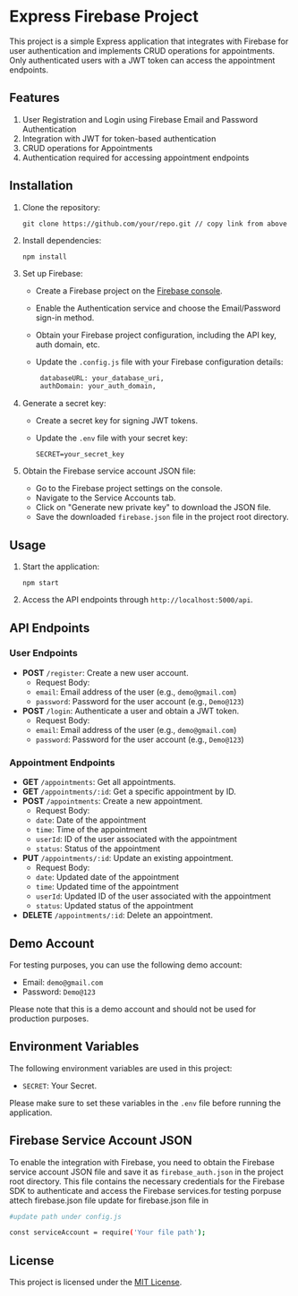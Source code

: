 # Express Firebase Project

This project is a simple Express application that integrates with Firebase for user authentication and implements CRUD operations for appointments. Only authenticated users with a JWT token can access the appointment endpoints.

## Features

1. User Registration and Login using Firebase Email and Password Authentication
2. Integration with JWT for token-based authentication
3. CRUD operations for Appointments
4. Authentication required for accessing appointment endpoints

## Installation

1. Clone the repository:

   ```
   git clone https://github.com/your/repo.git // copy link from above 
   ```

2. Install dependencies:

   ```
   npm install
   ```

3. Set up Firebase:

   - Create a Firebase project on the [Firebase console](https://console.firebase.google.com).
   - Enable the Authentication service and choose the Email/Password sign-in method.
   - Obtain your Firebase project configuration, including the API key, auth domain, etc.
   - Update the `.config.js` file with your Firebase configuration details:

     ```bash
      databaseURL: your_database_uri,
      authDomain: your_auth_domain,
     ```

4. Generate a secret key:

   - Create a secret key for signing JWT tokens.
   - Update the `.env` file with your secret key:

     ```
     SECRET=your_secret_key
     ```

5. Obtain the Firebase service account JSON file:

   - Go to the Firebase project settings on the console.
   - Navigate to the Service Accounts tab.
   - Click on "Generate new private key" to download the JSON file.
   - Save the downloaded `firebase.json` file in the project root directory.

## Usage

1. Start the application:

   ```
   npm start
   ```

2. Access the API endpoints through `http://localhost:5000/api`.

## API Endpoints

### User Endpoints

- **POST** `/register`: Create a new user account.
   - Request Body:
    - `email`: Email address of the user (e.g., `demo@gmail.com`)
    - `password`: Password for the user account (e.g., `Demo@123`)
- **POST** `/login`: Authenticate a user and obtain a JWT token.
    - Request Body:
    - `email`: Email address of the user (e.g., `demo@gmail.com`)
    - `password`: Password for the user account (e.g., `Demo@123`)

### Appointment Endpoints 

- **GET** `/appointments`: Get all appointments.
- **GET** `/appointments/:id`: Get a specific appointment by ID.
- **POST** `/appointments`: Create a new appointment.
    - Request Body:
    - `date`: Date of the appointment
    - `time`: Time of the appointment
    - `userId`: ID of the user associated with the appointment
    - `status`: Status of the appointment
- **PUT** `/appointments/:id`: Update an existing appointment.
    - Request Body:
    - `date`: Updated date of the appointment
    - `time`: Updated time of the appointment
    - `userId`: Updated ID of the user associated with the appointment
    - `status`: Updated status of the appointment
- **DELETE** `/appointments/:id`: Delete an appointment.

## Demo Account

For testing purposes, you can use the following demo account:

- Email: `demo@gmail.com`
- Password: `Demo@123`

Please note that this is a demo account and should not be used for production purposes.

## Environment Variables

The following environment variables are used in this project:

- `SECRET`: Your Secret.


Please make sure to set these variables in the `.env` file before running the application.

## Firebase Service Account JSON

To enable the integration with Firebase, you need to obtain the Firebase service account JSON file and save it as `firebase_auth.json` in the project root directory. This file contains the necessary credentials for the Firebase SDK to authenticate and access the Firebase services.for testing porpuse attech firebase.json file 
update for firebase.json file in 
```bash
#update path under config.js

const serviceAccount = require('Your file path');


```

## License

This project is licensed under the [MIT License](LICENSE).
